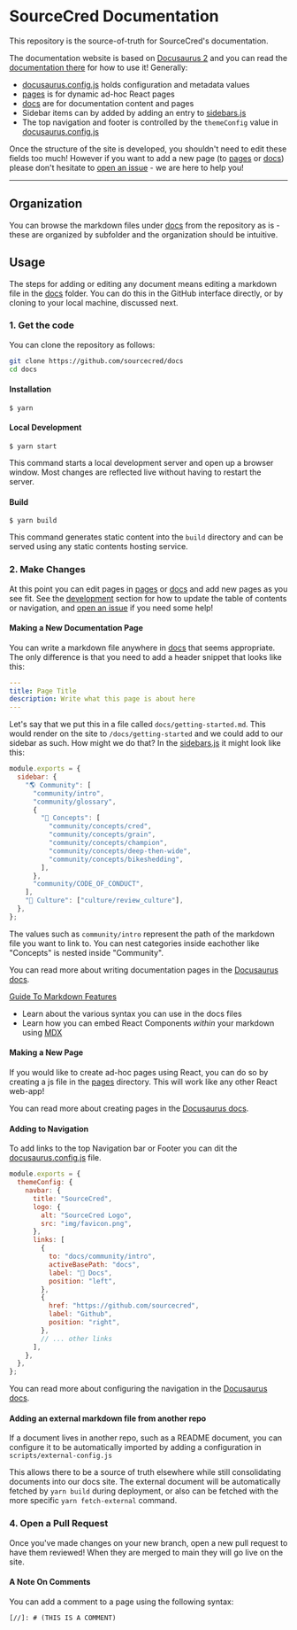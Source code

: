 # SourceCred Documentation

This repository is the source-of-truth for SourceCred's documentation.

The documentation website is based on [Docusaurus 2](https://v2.docusaurus.io/)
and you can read the
[documentation there](https://v2.docusaurus.io/docs/introduction) for how to use
it! Generally:

- [docusaurus.config.js](docusaurus.config.js) holds configuration and metadata
  values
- [pages](pages) is for dynamic ad-hoc React pages
- [docs](docs) are for documentation content and pages
- Sidebar items can by added by adding an entry to [sidebars.js](sidebars.js)
- The top navigation and footer is controlled by the `themeConfig` value in
  [docusaurus.config.js](docusaurus.config.js)

Once the structure of the site is developed, you shouldn't need to edit these
fields too much! However if you want to add a new page (to [pages](pages) or
[docs](docs)) please don't hesitate to
[open an issue](https://github.com/sourcecred/docs/issues) - we are here to help
you!

---

## Organization

You can browse the markdown files under [docs](docs) from the repository as is -
these are organized by subfolder and the organization should be intuitive.

## Usage

The steps for adding or editing any document means editing a markdown file in
the [docs](docs) folder. You can do this in the GitHub interface directly, or by
cloning to your local machine, discussed next.

### 1. Get the code

You can clone the repository as follows:

```bash
git clone https://github.com/sourcecred/docs
cd docs
```

#### Installation

```
$ yarn
```

#### Local Development

```
$ yarn start
```

This command starts a local development server and open up a browser window.
Most changes are reflected live without having to restart the server.

#### Build

```
$ yarn build
```

This command generates static content into the `build` directory and can be
served using any static contents hosting service.

### 2. Make Changes

At this point you can edit pages in [pages](pages) or [docs](docs) and add new
pages as you see fit. See the [development](#development) section for how to
update the table of contents or navigation, and
[open an issue](https://github.com/sourcecred/docs/issues) if you need some
help!

#### Making a New Documentation Page

You can write a markdown file anywhere in [docs](docs) that seems appropriate.
The only difference is that you need to add a header snippet that looks like
this:

```yaml
---
title: Page Title
description: Write what this page is about here
---

```

Let's say that we put this in a file called `docs/getting-started.md`. This
would render on the site to `/docs/getting-started` and we could add to our
sidebar as such. How might we do that? In the [sidebars.js](sidebars.js) it
might look like this:

```js
module.exports = {
  sidebar: {
    "🌎 Community": [
      "community/intro",
      "community/glossary",
      {
        "🧠 Concepts": [
          "community/concepts/cred",
          "community/concepts/grain",
          "community/concepts/champion",
          "community/concepts/deep-then-wide",
          "community/concepts/bikeshedding",
        ],
      },
      "community/CODE_OF_CONDUCT",
    ],
    "🌟 Culture": ["culture/review_culture"],
  },
};
```

The values such as `community/intro` represent the path of the markdown file you
want to link to. You can nest categories inside eachother like "Concepts" is
nested inside "Community".

You can read more about writing documentation pages in the
[Docusaurus docs](https://v2.docusaurus.io/docs/docs).

[Guide To Markdown Features](https://v2.docusaurus.io/docs/markdown-features)

- Learn about the various syntax you can use in the docs files
- Learn how you can embed React Components _within_ your markdown using
  [MDX](https://mdxjs.com)

#### Making a New Page

If you would like to create ad-hoc pages using React, you can do so by creating
a js file in the [pages](pages) directory. This will work like any other React
web-app!

You can read more about creating pages in the
[Docusaurus docs](https://v2.docusaurus.io/docs/creating-pages).

#### Adding to Navigation

To add links to the top Navigation bar or Footer you can dit the
[docusaurus.config.js](docusaurus.config.js) file.

```js
module.exports = {
  themeConfig: {
    navbar: {
      title: "SourceCred",
      logo: {
        alt: "SourceCred Logo",
        src: "img/favicon.png",
      },
      links: [
        {
          to: "docs/community/intro",
          activeBasePath: "docs",
          label: "📖 Docs",
          position: "left",
        },
        {
          href: "https://github.com/sourcecred",
          label: "Github",
          position: "right",
        },
        // ... other links
      ],
    },
  },
};
```

You can read more about configuring the navigation in the
[Docusaurus docs](https://v2.docusaurus.io/docs/docusaurus.config.js#themeconfig).

#### Adding an external markdown file from another repo
If a document lives in another repo, such as a README document, you 
can configure it to be automatically imported by adding a configuration in
`scripts/external-config.js`

This allows there to be a source of truth elsewhere while still consolidating
documents into our docs site. The external document will be automatically
fetched by `yarn build` during deployment, or also can be fetched with the more
specific `yarn fetch-external` command.

### 4. Open a Pull Request

Once you've made changes on your new branch, open a new pull request to have
them reviewed! When they are merged to main they will go live on the site.

#### A Note On Comments

You can add a comment to a page using the following syntax:

```
[//]: # (THIS IS A COMMENT)
```

